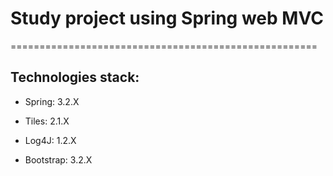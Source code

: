 # Study project using Spring web MVC
=====================================================

## Technologies stack:

* Spring:    3.2.X

* Tiles:     2.1.X

* Log4J:     1.2.X

* Bootstrap: 3.2.X

